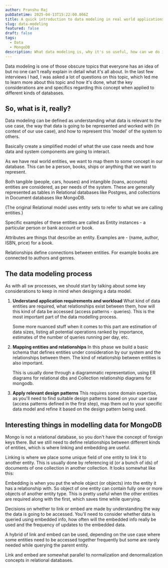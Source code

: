 ```yaml
---
author: Pranshu Raj
pubDatetime: 2025-04-13T15:22:00.866Z
title: A quick introduction to data modeling in real world applications
slug: data-modeling
featured: false
draft: false
tags:
  - Data
  - MongoDB
description: What data modeling is, why it's so useful, how can we do it effectively to get the best results for our use case.
---
```


Data modeling is one of those obscure topics that everyone has an idea of but no one can't really explain in detail what it's all about. In the last few interviews I had, I was asked a lot of questions on this topic, which led me to learn more about this topic and how it's done, what the key considerations are and specifics regarding this concept when applied to different kinds of databases.

## So, what is it, really?

Data modeling can be defined as understanding what data is relevant to the use case, the way that data is going to be represented and worked with (in context of our use case), and how to represent this 'model' of the system to others.

Basically create a simplified model of what the use case needs and how data and system components are going to interact.

As we have real world entities, we want to map them to some concept in our database. This can be a person, books, ships or anything that we want to represent.

Both tangible (people, cars, houses) and intangible (loans, accounts) entities are considered, as per needs of the system. These are generally represented as tables in Relational databases like Postgres, and collections in Document databases like MongoDB.

(The original Relational model uses entity sets to refer to what we are calling entities.)

Specific examples of these entities are called as Entity instances - a particular person or bank account or book.

Attributes are things that describe an entity. Examples are - (name, author, ISBN, price) for a book.

Relationships define connections between entities. For example books are connected to authors and genres.

## The data modeling process

As with all sw processes, we should start by talking about some key considerations to keep in mind when designing a data model.

1. **Understand application requirements and workload**
   What kind of data entities are required, what relationships exist between them, how will this kind of data be accessed (access patterns - queries). This is the most important part of the data modelling process.

   Some more nuanced stuff when it comes to this part are estimation of data sizes, listing all potential operations ranked by importance, estimates of the number of queries running per day, etc.

2. **Mapping entities and relationships**
   In this phase we build a basic schema that defines entities under consideration by our system and the relationships between them. The kind of relationship between entities is also important.

   This is usually done through a diagrammatic representation, using ER diagrams for relational dbs and Collection relationship diagrams for mongodb.

3. **Apply relevant design patterns**
   This requires some domain expertise, as you'll need to find suitable design patterns based on your use case (access patterns defined in the first step), map them out to your specific data model and refine it based on the design pattern being used.

## Interesting things in modelling data for MongoDB

Mongo is not a relational database, so you don't have the concept of foreign keys there. But we still need to define relationships between different kinds of entities, which is where linking and embedding are useful.

Linking is where we place some unique field of one entity to link it to another entity. This is usually done by referencing id (or a bunch of ids) of documents of one collection in another collection. It looks somewhat like this:

Embedding is when you put the whole object (or objects) into the entity it has a relationship with. So object of one entity can contain fully one or more objects of another entity type. This is pretty useful when the other entities are required along with the first, which saves time while querying.

Decisions on whether to link or embed are made by understanding the way the data is going to be accessed. You'll need to consider whether data is queried using embedded info, how often will the embedded info really be used and the frequency of updates to the embedded data.

A hybrid of link and embed can be used, depending on the use case where some entities need to be accessed together frequently but some are rarely needed while querying the parent entity.

Link and embed are somewhat parallel to normalization and denormalization concepts in relational databases.
